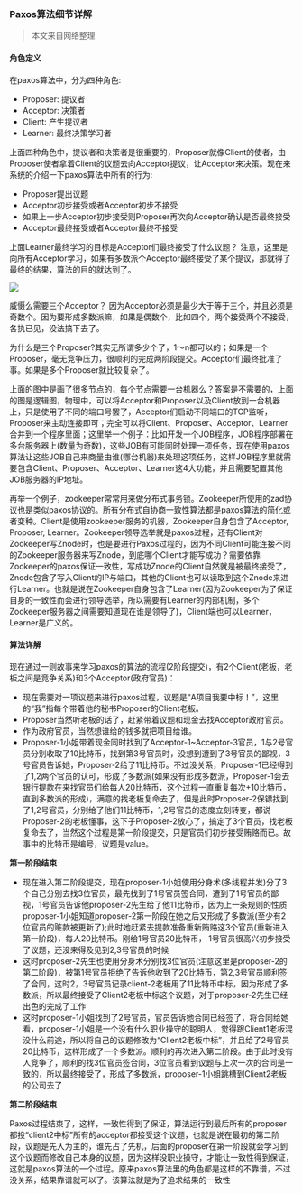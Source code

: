 ### Paxos算法细节详解

> 本文来自网络整理

#### 角色定义

在paxos算法中，分为四种角色:

- Proposer: 提议者
- Acceptor: 决策者
- Client: 产生提议者
- Learner: 最终决策学习者

上面四种角色中，提议者和决策者是很重要的，Proposer就像Client的使者，由Proposer使者拿着Client的议题去向Acceptor提议，让Acceptor来决策。现在来系统的介绍一下paxos算法中所有的行为:

- Proposer提出议题
- Acceptor初步接受或者Acceptor初步不接受
- 如果上一步Acceptor初步接受则Proposer再次向Acceptor确认是否最终接受
- Acceptor最终接受或者Acceptor最终不接受

上面Learner最终学习的目标是Acceptor们最终接受了什么议题？ 注意，这里是向所有Acceptor学习，如果有多数派个Acceptor最终接受了某个提议，那就得了最终的结果，算法的目的就达到了。

![](https://github.com/yangguangyong/yangguangyong-s-blog/blob/master/assets/2017/03/paxos.png)

威慑么需要三个Acceptor？ 因为Acceptor必须是最少大于等于三个，并且必须是奇数个。因为要形成多数派嘛，如果是偶数个，比如四个，两个接受两个不接受，各执已见，没法搞下去了。

为什么是三个Proposer?其实无所谓多少个了，1～n都可以的；如果是一个Proposer，毫无竞争压力，很顺利的完成两阶段提交。Acceptor们最终批准了事。如果是多个Proposer就比较复杂了。

上面的图中是画了很多节点的，每个节点需要一台机器么？答案是不需要的，上面的图是逻辑图，物理中，可以将Acceptor和Proposer以及Client放到一台机器上，只是使用了不同的端口号罢了，Acceptor们启动不同端口的TCP监听，Proposer来主动连接即可；完全可以将Client、Proposer、Acceptor、Learner合并到一个程序里面；这里举一个例子：比如开发一个JOB程序，JOB程序部署在多台服务器上(数量为奇数)，这些JOB有可能同时处理一项任务，现在使用paxos算法让这些JOB自己来商量由谁(哪台机器)来处理这项任务，这样JOB程序里就需要包含Client、Proposer、Acceptor、Learner这4大功能，并且需要配置其他JOB服务器的IP地址。

再举一个例子，zookeeper常常用来做分布式事务锁。Zookeeper所使用的zad协议也是类似paxos协议的。所有分布式自协商一致性算法都是paxos算法的简化或者变种。Client是使用zookeeper服务的机器，Zookeeper自身包含了Acceptor, Proposer, Learner。Zookeeper领导选举就是paxos过程，还有Client对Zookeeper写Znode时，也是要进行Paxos过程的，因为不同Client可能连接不同的Zookeeper服务器来写Znode，到底哪个Client才能写成功？需要依靠Zookeeper的paxos保证一致性，写成功Znode的Client自然就是被最终接受了，Znode包含了写入Client的IP与端口，其他的Client也可以读取到这个Znode来进行Learner。也就是说在Zookeeper自身包含了Learner(因为Zookeeper为了保证自身的一致性而会进行领导选举，所以需要有Learner的内部机制，多个Zookeeper服务器之间需要知道现在谁是领导了)，Client端也可以Learner，Learner是广义的。

#### 算法详解

现在通过一则故事来学习paxos的算法的流程(2阶段提交)，有2个Client(老板，老板之间是竞争关系)和3个Acceptor(政府官员)：

- 现在需要对一项议题来进行paxos过程，议题是“A项目我要中标！”，这里的“我”指每个带着他的秘书Proposer的Client老板。
- Proposer当然听老板的话了，赶紧带着议题和现金去找Acceptor政府官员。
- 作为政府官员，当然想谁给的钱多就把项目给谁。
- Proposer-1小姐带着现金同时找到了Acceptor-1~Acceptor-3官员，1与2号官员分别收取了10比特币，找到第3号官员时，没想到遭到了3号官员的鄙视，3号官员告诉她，Proposer-2给了11比特币。不过没关系，Proposer-1已经得到了1,2两个官员的认可，形成了多数派(如果没有形成多数派，Proposer-1会去银行提款在来找官员们给每人20比特币，这个过程一直重复每次+10比特币，直到多数派的形成)，满意的找老板复命去了，但是此时Proposer-2保镖找到了1,2号官员，分别给了他们11比特币，1,2号官员的态度立刻转变，都说Proposer-2的老板懂事，这下子Proposer-2放心了，搞定了3个官员，找老板复命去了，当然这个过程是第一阶段提交，只是官员们初步接受贿赂而已。故事中的比特币是编号，议题是value。

**第一阶段结束**

- 现在进入第二阶段提交，现在proposer-1小姐使用分身术(多线程并发)分了3个自己分别去找3位官员，最先找到了1号官员签合同，遭到了1号官员的鄙视，1号官员告诉他proposer-2先生给了他11比特币，因为上一条规则的性质proposer-1小姐知道proposer-2第一阶段在她之后又形成了多数派(至少有2位官员的赃款被更新了);此时她赶紧去提款准备重新贿赂这3个官员(重新进入第一阶段)，每人20比特币。刚给1号官员20比特币， 1号官员很高兴初步接受了议题，还没来得及见到2,3号官员的时候
- 这时proposer-2先生也使用分身术分别找3位官员(注意这里是proposer-2的第二阶段)，被第1号官员拒绝了告诉他收到了20比特币，第2,3号官员顺利签了合同，这时2，3号官员记录client-2老板用了11比特币中标，因为形成了多数派，所以最终接受了Client2老板中标这个议题，对于proposer-2先生已经出色的完成了工作
- 这时proposer-1小姐找到了2号官员，官员告诉她合同已经签了，将合同给她看，proposer-1小姐是一个没有什么职业操守的聪明人，觉得跟Client1老板混没什么前途，所以将自己的议题修改为“Client2老板中标”，并且给了2号官员20比特币，这样形成了一个多数派。顺利的再次进入第二阶段。由于此时没有人竞争了，顺利的找3位官员签合同，3位官员看到议题与上次一次的合同是一致的，所以最终接受了，形成了多数派，proposer-1小姐跳槽到Client2老板的公司去了

**第二阶段结束**

Paxos过程结束了，这样，一致性得到了保证，算法运行到最后所有的proposer都投“client2中标”所有的acceptor都接受这个议题，也就是说在最初的第二阶段，议题是先入为主的，谁先占了先机，后面的proposer在第一阶段就会学习到这个议题而修改自己本身的议题，因为这样没职业操守，才能让一致性得到保证，这就是paxos算法的一个过程。原来paxos算法里的角色都是这样的不靠谱，不过没关系，结果靠谱就可以了。该算法就是为了追求结果的一致性
